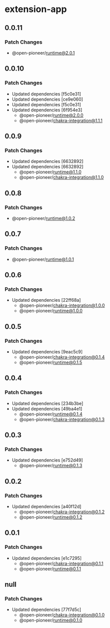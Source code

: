 # extension-app

## 0.0.11

### Patch Changes

-   @open-pioneer/runtime@2.0.1

## 0.0.10

### Patch Changes

-   Updated dependencies [f5c0e31]
-   Updated dependencies [ce9e060]
-   Updated dependencies [f5c0e31]
-   Updated dependencies [6f954e3]
    -   @open-pioneer/runtime@2.0.0
    -   @open-pioneer/chakra-integration@1.1.1

## 0.0.9

### Patch Changes

-   Updated dependencies [6632892]
-   Updated dependencies [6632892]
    -   @open-pioneer/runtime@1.1.0
    -   @open-pioneer/chakra-integration@1.1.0

## 0.0.8

### Patch Changes

-   @open-pioneer/runtime@1.0.2

## 0.0.7

### Patch Changes

-   @open-pioneer/runtime@1.0.1

## 0.0.6

### Patch Changes

-   Updated dependencies [22ff68a]
    -   @open-pioneer/chakra-integration@1.0.0
    -   @open-pioneer/runtime@1.0.0

## 0.0.5

### Patch Changes

-   Updated dependencies [9eac5c9]
    -   @open-pioneer/chakra-integration@0.1.4
    -   @open-pioneer/runtime@0.1.5

## 0.0.4

### Patch Changes

-   Updated dependencies [234b3be]
-   Updated dependencies [49ba4e1]
    -   @open-pioneer/runtime@0.1.4
    -   @open-pioneer/chakra-integration@0.1.3

## 0.0.3

### Patch Changes

-   Updated dependencies [e752d49]
    -   @open-pioneer/runtime@0.1.3

## 0.0.2

### Patch Changes

-   Updated dependencies [a40f12d]
    -   @open-pioneer/chakra-integration@0.1.2
    -   @open-pioneer/runtime@0.1.2

## 0.0.1

### Patch Changes

-   Updated dependencies [e1c7295]
    -   @open-pioneer/chakra-integration@0.1.1
    -   @open-pioneer/runtime@0.1.1

## null

### Patch Changes

-   Updated dependencies [77f7d5c]
    -   @open-pioneer/chakra-integration@0.1.0
    -   @open-pioneer/runtime@0.1.0
